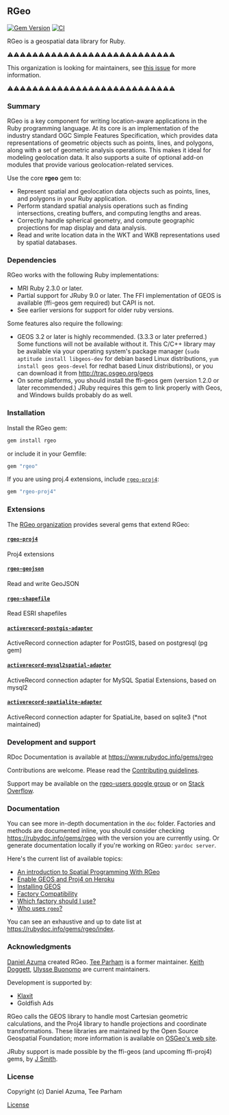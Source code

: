 ## RGeo

[![Gem Version](https://badge.fury.io/rb/rgeo.svg)](http://badge.fury.io/rb/rgeo)
[![CI](https://github.com/rgeo/rgeo/workflows/CI/badge.svg)](https://github.com/rgeo/rgeo/actions?query=workflow%3ACI+branch%3Amaster+event%3Apush)

RGeo is a geospatial data library for Ruby.

:warning::warning::warning::warning::warning::warning::warning::warning::warning::warning::warning::warning::warning::warning::warning::warning::warning::warning::warning::warning::warning::warning::warning::warning::warning::warning::warning:

This organization is looking for maintainers, see [this issue](https://github.com/rgeo/rgeo/issues/216) for more information.

:warning::warning::warning::warning::warning::warning::warning::warning::warning::warning::warning::warning::warning::warning::warning::warning::warning::warning::warning::warning::warning::warning::warning::warning::warning::warning::warning:

### Summary

RGeo is a key component for writing location-aware applications in the Ruby
programming language. At its core is an implementation of the industry
standard OGC Simple Features Specification, which provides data
representations of geometric objects such as points, lines, and polygons,
along with a set of geometric analysis operations. This makes it ideal for
modeling geolocation data. It also supports a suite of optional add-on modules
that provide various geolocation-related services.

Use the core **rgeo** gem to:

*   Represent spatial and geolocation data objects such as points, lines, and
    polygons in your Ruby application.
*   Perform standard spatial analysis operations such as finding
    intersections, creating buffers, and computing lengths and areas.
*   Correctly handle spherical geometry, and compute geographic projections
    for map display and data analysis.
*   Read and write location data in the WKT and WKB representations used by
    spatial databases.


### Dependencies

RGeo works with the following Ruby implementations:

*   MRI Ruby 2.3.0 or later.
*   Partial support for JRuby 9.0 or later. The FFI implementation of GEOS
    is available (ffi-geos gem required) but CAPI is not.
*   See earlier versions for support for older ruby versions.

Some features also require the following:

*   GEOS 3.2 or later is highly recommended. (3.3.3 or later preferred.) Some
    functions will not be available without it. This C/C++ library may be
    available via your operating system's package manager (`sudo aptitude
    install libgeos-dev` for debian based Linux distributions, `yum install geos geos-devel` for redhat based Linux distributions), or you can
    download it from http://trac.osgeo.org/geos
*   On some platforms, you should install the ffi-geos gem (version 1.2.0 or
    later recommended.) JRuby requires this gem to link properly with Geos,
    and Windows builds probably do as well.

### Installation

Install the RGeo gem:

```sh
gem install rgeo
```

or include it in your Gemfile:

```ruby
gem "rgeo"
```

If you are using proj.4 extensions, include
[`rgeo-proj4`](https://github.com/rgeo/rgeo-proj4):

```ruby
gem "rgeo-proj4"
```


### Extensions

The [RGeo organization](https://github.com/rgeo) provides several gems that extend RGeo:

#### [`rgeo-proj4`](https://github.com/rgeo/rgeo-proj4)

Proj4 extensions

#### [`rgeo-geojson`](https://github.com/rgeo/rgeo-geojson)

Read and write GeoJSON

#### [`rgeo-shapefile`](https://github.com/rgeo/rgeo-shapefile)

Read ESRI shapefiles

#### [`activerecord-postgis-adapter`](https://github.com/rgeo/activerecord-postgis-adapter)

ActiveRecord connection adapter for PostGIS, based on postgresql (pg gem)

#### [`activerecord-mysql2spatial-adapter`](https://github.com/rgeo/activerecord-mysql2spatial-adapter)

ActiveRecord connection adapter for MySQL Spatial Extensions, based on mysql2

#### [`activerecord-spatialite-adapter`](https://github.com/rgeo/activerecord-spatialite-adapter)

ActiveRecord connection adapter for SpatiaLite, based on sqlite3 (*not maintained)


### Development and support

RDoc Documentation is available at https://www.rubydoc.info/gems/rgeo

Contributions are welcome. Please read the
[Contributing guidelines](https://github.com/rgeo/rgeo/blob/master/CONTRIBUTING.md).

Support may be available on the
[rgeo-users google group](https://groups.google.com/forum/#!forum/rgeo-users)
or on [Stack Overflow](https://stackoverflow.com/questions/tagged/rgeo).

### Documentation

You can see more in-depth documentation in the `doc` folder. Factories and
methods are documented inline, you should consider checking
https://rubydoc.info/gems/rgeo with the version you are currently using. Or
generate documentation locally if you're working on RGeo: `yardoc server`.

Here's the current list of available topics:

- [An introduction to Spatial Programming With RGeo](https://github.com/rgeo/rgeo/blob/master/doc/An-Introduction-to-Spatial-Programming-With-RGeo.md)
- [Enable GEOS and Proj4 on Heroku](https://github.com/rgeo/rgeo/blob/master/doc/Enable-GEOS-and-Proj4-on-Heroku.md)
- [Installing GEOS](https://github.com/rgeo/rgeo/blob/master/doc/Installing-GEOS.md)
- [Factory Compatibility](https://github.com/rgeo/rgeo/blob/master/doc/Factory-Compatibility.md)
- [Which factory should I use?](https://github.com/rgeo/rgeo/blob/master/doc/Which-factory-should-I-use.md)
- [Who uses `rgeo`?](https://github.com/rgeo/rgeo/blob/master/doc/Gallery.md)

You can see an exhaustive and up to date list at https://rubydoc.info/gems/rgeo/index.
### Acknowledgments

[Daniel Azuma](http://www.daniel-azuma.com) created RGeo.
[Tee Parham](http://twitter.com/teeparham) is a former maintainer.
[Keith Doggett](http://www.github.com/keithdoggett), [Ulysse Buonomo](http://www.github.com/BuonOmo) are current maintainers.

Development is supported by:

- [Klaxit](https://www.github.com/klaxit)
- Goldfish Ads

RGeo calls the GEOS library to handle most Cartesian geometric calculations,
and the Proj4 library to handle projections and coordinate transformations.
These libraries are maintained by the Open Source Geospatial Foundation; more
information is available on [OSGeo's web site](http://www.osgeo.org).

JRuby support is made possible by the ffi-geos (and upcoming ffi-proj4) gems,
by [J Smith](https://github.com/dark-panda).


### License

Copyright (c) Daniel Azuma, Tee Parham

[License](https://github.com/rgeo/rgeo/blob/master/LICENSE.txt)

